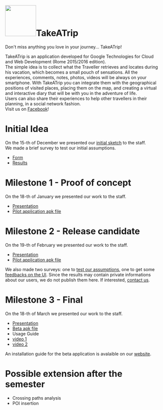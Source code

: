 # <img src="http://www.katadoryu.it/images/TakeATrip/Logo/LogoDef.png" width="100" height="100" />TakeATrip
Don't miss anything you love in your journey... TakeATrip!

TakeATrip is an application developed for Google Technologies for Cloud and Web Development (Rome 2015/2016 edition).  
The simple idea is to collect what the Traveller retrieves and locates during his vacation, which becomes a small pouch of sensations. All the experiences, comments, notes, photos, videos will be always on your smartphone. With TakeATrip you can integrate them with the geographical positions of visited places, placing them on the map, and creating a virtual and interactive diary that will be with you in the adventure of life.  
Users can also share their experiences to help other travellers in their planning, in a social network fashion.  
Visit us on [Facebook](https://www.facebook.com/TakeATripAndroid/?ref=aymt_homepage_panel)!

# Initial Idea
On the 15-th of December we presented our [initial sketch](https://drive.google.com/file/d/0B4uEjaaHKUzgeWdneS1fOWw4SVk/view?usp=sharing) to the staff.  
We made a brief survey to test our initial assumptions.
* [Form](http://goo.gl/forms/hjVDd3tLq2)
* [Results](https://docs.google.com/forms/d/1n9uKqaEmyjwLud_UkX-K7g0x_Mleak6ntySzlvlE-xI/viewanalytics)

# Milestone 1 - Proof of concept
On the 18-th of January we presented our work to the staff.
* [Presentation](https://docs.google.com/presentation/d/1oUxrE7MvjF3iiSTZJ4JnhBqiNBq5Y4CpGUfvBVxPjV8/edit?usp=sharing)
* [Pilot application apk file](https://drive.google.com/a/studenti.uniroma1.it/file/d/0B0FHkIijDk2ha1pvZ1o4VGItanc/view?usp=sharing)

# Milestone 2 - Release candidate
On the 19-th of February we presented our work to the staff.
* [Presentation](https://docs.google.com/presentation/d/1QJUTDbCPyc6PR4Ms3TFggA5m_Axndc-uoDIx34e4W8Q/edit?usp=sharing)
* [Pilot application apk file](https://drive.google.com/open?id=0B-jeZ3u4QMn1dlVic2xxV3g2aW8)

We also made two surveys: one to [test our assumptions](https://docs.google.com/forms/d/1Zv56_v1ZuZZqiHn8yTgUw28Aner85m9wxontsFKDkhw/viewform), one to get some [feedbacks on the UI](https://docs.google.com/forms/d/1ofDH0Io4UXvVyn-AbiNeVzTNlRk-w-k3x8bMZiSMni4/viewform). Since the results may contain private informations about our users, we do not publish them here. If interested, [contact us](mailto:apptakeatrip@gmail.com).

# Milestone 3 - Final
On the 18-th of March we presented our work to the staff.
* [Presentation](https://drive.google.com/file/d/0B0FHkIijDk2hSGVPdHA3RTFFajg/view?usp=sharing)
* [Beta apk file](https://drive.google.com/file/d/0B0FHkIijDk2hOVRkdFg2bVNyTVk/view?usp=sharing)
* Usage Guide
 * [video 1](https://drive.google.com/file/d/0B0FHkIijDk2hZEZXcXNaSVFDbjA/view?usp=sharing)
 * [video 2](https://drive.google.com/file/d/0B0FHkIijDk2heFpIZUM5SHplX00/view?usp=sharing)

An installation guide for the beta application is avalaible on our [website](http://www.takeatrip.altervista.org).

# Possible extension after the semester
* Crossing paths analysis
* POI insertion
